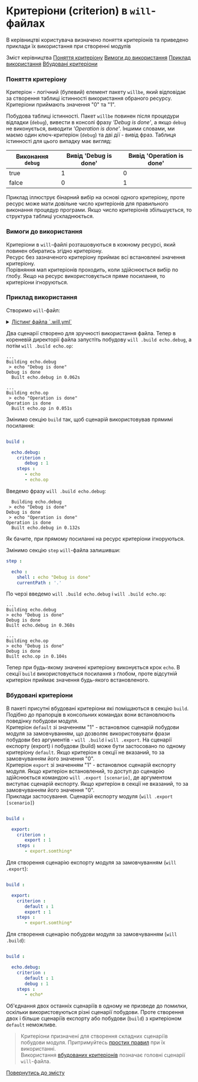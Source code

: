 # Критеріони (criterion) в `will`-файлах

В керівництві користувача визначено поняття критеріонів та приведено приклади їх використання при створенні модулів

Зміст керівництва
[Поняття критеріону](#criterion-term)
[Вимоги до використання](#terms-of-use)
[Приклад використання](#example)
[Вбудовані критеріони](#predefined-criterions)

### <a name="criterion-term"></a>  Поняття критеріону
Критеріон - логічний (булевий) елемент пакету `willbe`, який відповідає за створення таблиці істинності використання обраного ресурсу. Критеріони приймають значення "0" та "1".

Побудова таблиці істинності. Пакет `willbe` повинен після процедури відладки (`debug`), вивести в консолі фразу _'Debug is done'_, а якщо `debug` не виконується, виводити _'Operation is done'_.  Іншими словами, ми маємо один ключ-критеріон (`debug`) та дві дії - вивід фраз.
Таблиця істинності для цього випадку має вигляд:

| Виконання `debug` | Вивід 'Debug is done' | Вивід 'Operation is done'       |
|-------------------|-----------------------|---------------------------------|
| true              | 1                     | 0                               |
| falce             | 0                     | 1                               |

Приклад іллюструє бінарний вибір на основі одного критеріону, проте ресурс може мати довільне число критеріонів для правильного виконання процедур програми. Якщо число критеріонів збільшується, то структура таблиці ускладнюється.

### <a name="terms-of-use"></a> Вимоги до використання
Критеріони в `will`-файлі розташовуються в кожному ресурсі, який повинен обиратись згідно критеріону.  
Ресурс без зазначеного критеріону приймає всі встановлені значення критеріону.  
Порівняння мап критеріонів проходить, коли здійснюється вибір по ґлобу. Якщо на ресурс використовується пряме посилання, то критеріони ігноруються.  

### <a name="example"></a> Приклад використання
Створимо `will`-файл:
<details>
  <summary><u>Лістинг файла `.will.yml`</u></summary>

```yaml

about :

    name : buildModuleWithCriterion
    description : "Output of various phrases using criterions"
    version : 0.0.1
    keywords :
        - willbe

step :

  echo :
    shell : echo "Debug is done"
    currentPath : '.'
    criterion :
       debug : 1

  echo.op :
    shell : echo "Operation is done"
    currentPath : '.'
    criterion :
       debug : 0

build :

  echo.debug:
    criterion :
       debug : 1
    steps :
       - echo*

  echo.op:
    criterion :
       debug : 0
    steps :
       - echo*

```

</details>

Два сценарії створено для зручності використання файла. Тепер в кореневій директорії файла запустіть побудову `will .build echo.debug`, а потім `will .build echo.op`:
```
...
Building echo.debug
 > echo "Debug is done"
Debug is done
  Built echo.debug in 0.062s

...
Building echo.op
 > echo "Operation is done"
Operation is done
  Built echo.op in 0.051s

```

Змінимо секцію `build` так, щоб сценарій використовував прямимі посилання:

```yaml

build :

  echo.debug:
    criterion :
       debug : 1
    steps :
       - echo
       - echo.op

```

Введемо фразу `will .build echo.debug`:
```
  Building echo.debug
 > echo "Debug is done"
Debug is done
 > echo "Operation is done"
Operation is done
  Built echo.debug in 0.132s

```
Як бачите, при прямому посиланні на ресурс критеріони ігноруються.

Змінимо секцію `step` `will`-файла залишивши:

```yaml
step :

  echo :
    shell : echo "Debug is done"
    currentPath : '.'

```
По черзі введемо `will .build echo.debug` і `will .build echo.op`:

```
...
Building echo.debug
> echo "Debug is done"
Debug is done
Built echo.debug in 0.368s

```

```
...
Building echo.op
> echo "Debug is done"
Debug is done
Built echo.op in 0.104s

```

Тепер при будь-якому значенні критеріону виконується крок `echo`. В секції `build` використовується посилання з ґлобом, проте відсутній критеріон приймає значення будь-якого встановленого.

### <a name="predefined-criterions"></a> Вбудовані критеріони  
В пакеті присутні вбудовані критеріони які поміщаються в секцію `build`. Подібно до прапорців в консольних командах вони встановлюють поведінку побудови модуля.  
Критеріон `default` зі значенням "1" - встановлює сценарій побудови модуля за замовчуванням, що дозволяє використовувати фрази побудови без аргументів - `will .build` і `will .export`. На сценарії експорту (export) і побудови (build) може бути застосовано по одному критеріону `default`. Якщо критеріон в секції не вказаний, то за замовчуванням його значення "0".  
Критеріон `export` зі значенням "1" - встановлює сценарій експорту модуля. Якщо критеріон встановлений, то доступ до сценарію здійснюється командою `will .export [scenario]`, де аргументом виступає сценарій експорту. Якщо критеріон в секції не вказаний, то за замовчуванням його значення "0".  
Приклади застосування.
Сценарій експорту модуля (`will .export [scenario]`)

```yaml

build :

  export:
    criterion :
       export : 1
    steps :
       - export.somthing*

```

Для створення сценарію експорту модуля за замовчуванням (`will .export`):

```yaml

build :

  export:
    criterion :
       default : 1
       export : 1
    steps :
       - export.somthing*

```

Для створення сценарію побудови модуля за замовчуванням (`will .build`):

```yaml

build :

  echo.debug:
    criterion :
       default : 1
       debug : 1
    steps :
       - echo*

```

Об'єднання двох останніх сценаріїв в одному не призведе до помилки, оскільки використовуються різні сценарії побудови. Проте створення двох і більше сценаріїв експорту або побудови (`build`) з критеріоном `default` неможливе.

> Критеріони призначені для створення складних сценаріїв побудови модуля. Притримуйтесь [простих правил](#terms-of-use) при їх використанні.  
> Використання [вбудованих критеріонів](#predefined-criterions) позначає головні сценарії `will`-файла.

[Повернутись до змісту](Topics.ukr.md)
